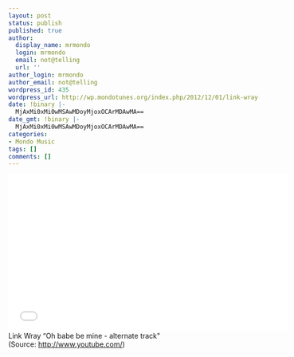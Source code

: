 ```yaml
---
layout: post
status: publish
published: true
author:
  display_name: mrmondo
  login: mrmondo
  email: not@telling
  url: ''
author_login: mrmondo
author_email: not@telling
wordpress_id: 435
wordpress_url: http://wp.mondotunes.org/index.php/2012/12/01/link-wray-oh-babe-be-mine-alternate-track/
date: !binary |-
  MjAxMi0xMi0wMSAwMDoyMjoxOCArMDAwMA==
date_gmt: !binary |-
  MjAxMi0xMi0wMSAwMDoyMjoxOCArMDAwMA==
categories:
- Mondo Music
tags: []
comments: []
---
```

<iframe width="560" height="315" src="//www.youtube.com/embed/kXR5oZGUtV8" frameborder="0"> </iframe>
Link Wray &#8220;Oh babe be mine - alternate track"
<div class="attribution">(<span>Source:</span> <a href="http://www.youtube.com/">http://www.youtube.com/</a>)</div>
